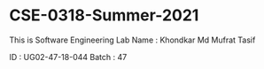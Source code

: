# CSE-0318-Summer-2021
This is Software Engineering Lab
Name : Khondkar Md Mufrat Tasif

ID : UG02-47-18-044
Batch : 47
